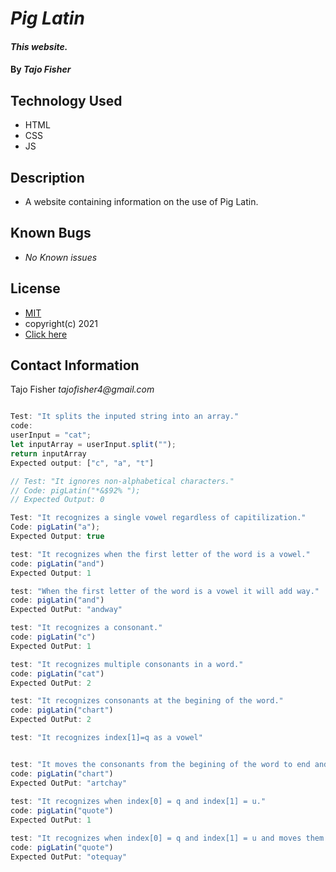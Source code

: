 # _Pig Latin_

#### _This website._

#### By _**Tajo Fisher**_

## Technology Used

* HTML 
* CSS
* JS

## Description

* A website containing information on the use of Pig Latin. 

## Known Bugs 

* _No Known issues_ 

## License

* [MIT](link)
* copyright(c) 2021
* [Click here](link) 

## Contact Information 

Tajo Fisher _tajofisher4@gmail.com_

```javascript

Test: "It splits the inputed string into an array."
code: 
userInput = "cat";
let inputArray = userInput.split("");
return inputArray
Expected output: ["c", "a", "t"]

// Test: "It ignores non-alphabetical characters."
// Code: pigLatin("*&$92% ");
// Expected Output: 0

Test: "It recognizes a single vowel regardless of capitilization."
Code: pigLatin("a");
Expected Output: true

test: "It recognizes when the first letter of the word is a vowel."
code: pigLatin("and")
Expected Output: 1

test: "When the first letter of the word is a vowel it will add way."
code: pigLatin("and")
Expected OutPut: "andway"

test: "It recognizes a consonant."
code: pigLatin("c")
Expected OutPut: 1

test: "It recognizes multiple consonants in a word."
code: pigLatin("cat")
Expected OutPut: 2

test: "It recognizes consonants at the begining of the word."
code: pigLatin("chart")
Expected OutPut: 2

test: "It recognizes index[1]=q as a vowel"


test: "It moves the consonants from the begining of the word to end and adds ay."
code: pigLatin("chart")
Expected OutPut: "artchay"
 
test: "It recognizes when index[0] = q and index[1] = u."
code: pigLatin("quote")
Expected OutPut: 1

test: "It recognizes when index[0] = q and index[1] = u and moves them to the back of the word and adds ay."
code: pigLatin("quote")
Expected OutPut: "otequay"
